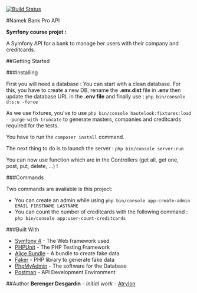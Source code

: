 [![Build
Status](https://travis-ci.org/Atrylon/NamekBankProApi.svg?branch=master)](https://travis-ci.org/Atrylon/NamekBankProApi)

#Namek Bank Pro API

**Symfony course projet :**

A Symfony API for a bank to manage her users with their company and creditcards.

##Getting Started

###Installing

First you will need a database :
You can start with a clean database. For this, you have to create a 
new DB, rename the **.env.dist** file in **.env** then update the database URL in the **.env file** and finally use : ``php bin/console d:s:u -force``

As we use fixtures, you've to use ```php bin/console hautelook:fixtures:load --purge-with-truncate``` to generate masters, companies
and creditcards required for the tests.


You have to run the ``composer install`` command.

The next thing to do is to launch the server : ``php bin/console server:run``

You can now use function which are in the Controllers (get all, get one, post, put, delete, ...) !

###Commands

Two commands are available is this project:
* You can create an admin while using ``php bin/console app:create-admin EMAIL FIRSTNAME LASTNAME``
* You can count the number of creditcards with the following command : ``php bin/console app:user-count-creditcards``

###Built With
* [Symfony 4](https://symfony.com/4) - The Web framework used
* [PHPUnit](https://phpunit.de/) - The PHP Testing Framework
* [Alice Bundle](https://github.com/nelmio/alice) - A bundle to create fake data
* [Faker](https://github.com/fzaninotto/Faker) - PHP library to generate fake data
* [PhpMyAdmin](https://www.phpmyadmin.net/) - The software for the Database
* [Postman](https://www.getpostman.com/) - API Development Environment

##Author
**Berenger Desgardin** - *Initial work* - [Atrylon](https://gihub.com/Atrylon)

